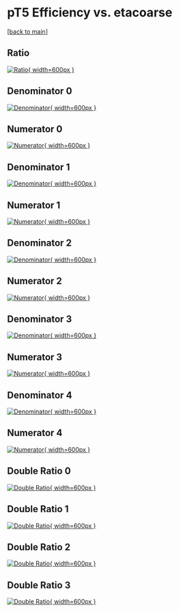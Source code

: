 # pT5 Efficiency vs. etacoarse

[[back to main](./)]



## Ratio

[![Ratio](../mtv/var/pT5_loweta_0_-1_eff_etacoarse.png){ width=600px }](../mtv/var/pT5_loweta_0_-1_eff_etacoarse.pdf)

## Denominator 0

[![Denominator](../mtv/den/pT5_loweta_0_-1_eff_etacoarse_den0.png){ width=600px }](../mtv/den/pT5_loweta_0_-1_eff_etacoarse_den0.pdf)

## Numerator 0

[![Numerator](../mtv/num/pT5_loweta_0_-1_eff_etacoarse_num0.png){ width=600px }](../mtv/num/pT5_loweta_0_-1_eff_etacoarse_num0.pdf)

## Denominator 1

[![Denominator](../mtv/den/pT5_loweta_0_-1_eff_etacoarse_den1.png){ width=600px }](../mtv/den/pT5_loweta_0_-1_eff_etacoarse_den1.pdf)

## Numerator 1

[![Numerator](../mtv/num/pT5_loweta_0_-1_eff_etacoarse_num1.png){ width=600px }](../mtv/num/pT5_loweta_0_-1_eff_etacoarse_num1.pdf)

## Denominator 2

[![Denominator](../mtv/den/pT5_loweta_0_-1_eff_etacoarse_den2.png){ width=600px }](../mtv/den/pT5_loweta_0_-1_eff_etacoarse_den2.pdf)

## Numerator 2

[![Numerator](../mtv/num/pT5_loweta_0_-1_eff_etacoarse_num2.png){ width=600px }](../mtv/num/pT5_loweta_0_-1_eff_etacoarse_num2.pdf)

## Denominator 3

[![Denominator](../mtv/den/pT5_loweta_0_-1_eff_etacoarse_den3.png){ width=600px }](../mtv/den/pT5_loweta_0_-1_eff_etacoarse_den3.pdf)

## Numerator 3

[![Numerator](../mtv/num/pT5_loweta_0_-1_eff_etacoarse_num3.png){ width=600px }](../mtv/num/pT5_loweta_0_-1_eff_etacoarse_num3.pdf)

## Denominator 4

[![Denominator](../mtv/den/pT5_loweta_0_-1_eff_etacoarse_den4.png){ width=600px }](../mtv/den/pT5_loweta_0_-1_eff_etacoarse_den4.pdf)

## Numerator 4

[![Numerator](../mtv/num/pT5_loweta_0_-1_eff_etacoarse_num4.png){ width=600px }](../mtv/num/pT5_loweta_0_-1_eff_etacoarse_num4.pdf)

## Double Ratio 0

[![Double Ratio](../mtv/ratio/pT5_loweta_0_-1_eff_etacoarse_ratio0.png){ width=600px }](../mtv/ratio/pT5_loweta_0_-1_eff_etacoarse_ratio0.pdf)

## Double Ratio 1

[![Double Ratio](../mtv/ratio/pT5_loweta_0_-1_eff_etacoarse_ratio1.png){ width=600px }](../mtv/ratio/pT5_loweta_0_-1_eff_etacoarse_ratio1.pdf)

## Double Ratio 2

[![Double Ratio](../mtv/ratio/pT5_loweta_0_-1_eff_etacoarse_ratio2.png){ width=600px }](../mtv/ratio/pT5_loweta_0_-1_eff_etacoarse_ratio2.pdf)

## Double Ratio 3

[![Double Ratio](../mtv/ratio/pT5_loweta_0_-1_eff_etacoarse_ratio3.png){ width=600px }](../mtv/ratio/pT5_loweta_0_-1_eff_etacoarse_ratio3.pdf)

